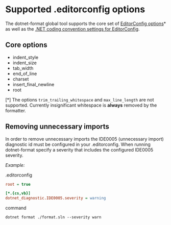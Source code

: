 # Supported .editorconfig options
The dotnet-format global tool supports the core set of [EditorConfig options](https://github.com/editorconfig/editorconfig/wiki/EditorConfig-Properties)* as well as the [.NET coding convention settings for EditorConfig](https://docs.microsoft.com/en-us/visualstudio/ide/editorconfig-code-style-settings-reference?view=vs-2019).

## Core options
- indent_style
- indent_size
- tab_width
- end_of_line
- charset
- insert_final_newline
- root

[*] The options `trim_trailing_whitespace` and `max_line_length` are not supported. Currently insignificant whitespace is **always** removed by the formatter.

## Removing unnecessary imports
In order to remove unnecessary imports the IDE0005 (unnecessary import) diagnostic id must be configured in your .editorconfig. When running dotnet-format specify a severity that includes the configured IDE0005 severity.

*Example:*

.editorconfig
```ini
root = true

[*.{cs,vb}]
dotnet_diagnostic.IDE0005.severity = warning
```

command
```console
dotnet format ./format.sln --severity warn
```